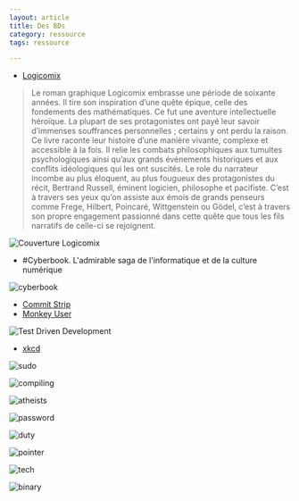 ```yaml
---
layout: article
title: Des BDs
category: ressource
tags: ressource

---
```



+ [Logicomix](http://www.logicomix.com/fr/)
> Le roman graphique Logicomix embrasse une période de soixante années. Il tire son inspiration d’une quête épique, celle des fondements des mathématiques.
>Ce fut une aventure intellectuelle héroïque. La plupart de ses protagonistes ont payé leur savoir d’immenses souffrances personnelles ; certains y ont perdu la raison. Ce livre raconte leur histoire d’une manière vivante, complexe et accessible à la fois. Il relie les combats philosophiques aux tumultes psychologiques ainsi qu’aux grands événements historiques et aux conflits idéologiques qui les ont suscités.
>Le role du narrateur incombe au plus éloquent, au plus fougueux des protagonistes du récit, Bertrand Russell, éminent logicien, philosophe et pacifiste. C’est à travers ses yeux qu’on assiste aux émois de grands penseurs comme Frege, Hilbert, Poincaré, Wittgenstein ou Gödel, c’est à travers son propre engagement passionné dans cette quête que tous les fils narratifs de celle-ci se rejoignent.

![Couverture Logicomix](https://images-na.ssl-images-amazon.com/images/I/51ucBCtY6qL._SX364_BO1,204,203,200_.jpg "couverture")

+ #Cyberbook. L'admirable saga de l'informatique et de la culture numérique

![cyberbook](https://bdmetrique.files.wordpress.com/2016/02/cyberbook.png?w=529 "couverture")

+ [Commit Strip](https://www.commitstrip.com/fr/)
+ [Monkey User](https://www.monkeyuser.com/)

![Test Driven Development](https://www.monkeyuser.com/assets/images/2018/107-applied-tdd.png "TDD")

+ [xkcd](https://xkcd.com/)

![sudo](http://www.bitrebels.com/wp-content/uploads/2010/02/sandwich.png "sudo")

![compiling](https://imgs.xkcd.com/comics/compiling.png "compiling")

![atheists](https://imgs.xkcd.com/comics/atheists.png "atheist")

![password](https://imgs.xkcd.com/comics/password_strength.png "password")

![duty](https://imgs.xkcd.com/comics/duty_calls.png "duty")

![pointer](https://imgs.xkcd.com/comics/pointers.png "pointer")

![tech](https://imgs.xkcd.com/comics/tech_support_cheat_sheet.png "tech")

![binary](https://imgs.xkcd.com/comics/1_to_10.png "binary")


